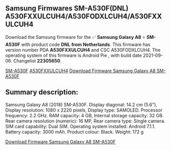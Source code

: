 <h2>Samsung Firmwares SM-A530F(DNL) A530FXXULCUH4/A530FODXLCUH4/A530FXXULCUH4</h2>
Download the Samsung firmware for the ✅ <strong>Samsung Galaxy A8 </strong> ⭐ <strong>SM-A530F</strong> with product code <strong>DNL</strong> <strong> from Netherlands</strong>. This firmware has version number PDA <strong>A530FXXULCUH4</strong> and CSC A530FODXLCUH4. The operating system of this firmware is Android Pie , with build date 2021-09-06. Changelist <strong>22305650</strong>.


[SM-A530F](https://samfirm.shop/samsung/model/SM-A530F)
[A530FXXULCUH4](https://samfirm.shop/samsung/pda/A530FXXULCUH4)
[Download Firmware Samsung Galaxy A8 SM-A530F](https://samfirm.shop/samsung/firmware/453269)
<h2>Summary description:</h2>
<p>Samsung Galaxy A8 (2018) SM-A530F. Display diagonal: 14.2 cm (5.6"), Display resolution: 1080 x 2220 pixels, Display type: SAMOLED. Processor frequency: 2.2 GHz. RAM capacity: 4 GB, Internal storage capacity: 32 GB. Rear camera resolution (numeric): 16 MP, Rear camera type: Single camera. SIM card capability: Dual SIM. Operating system installed: Android 7.1.1. Battery capacity: 3000 mAh. Product colour: Black. Weight: 172 g</p>


[Download Firmware Samsung Galaxy A8 SM-A530F](https://samfirm.shop/samsung/firmware/453269)
